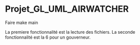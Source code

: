# Projet_GL_UML_AIRWATCHER
Faire make main

La premiere fonctionnalité est la lecture des fichiers.
La seconde fonctionnalité est la 6 pour un gouverneur.